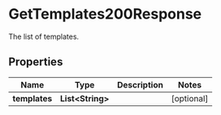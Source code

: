 

# GetTemplates200Response

The list of templates.

## Properties

| Name | Type | Description | Notes |
|------------ | ------------- | ------------- | -------------|
|**templates** | **List&lt;String&gt;** |  |  [optional] |



